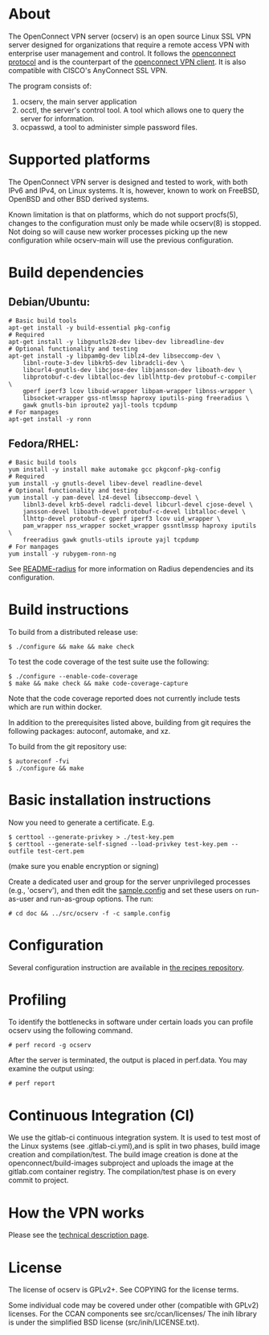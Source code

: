 # About

The OpenConnect VPN server (ocserv) is an open source Linux SSL
VPN server designed for organizations that require a remote access
VPN with enterprise user management and control. It follows
the [openconnect protocol](https://gitlab.com/openconnect/protocol)
and is the counterpart of the [openconnect VPN client](http://www.infradead.org/openconnect/).
It is also compatible with CISCO's AnyConnect SSL VPN.

The program consists of:
 1. ocserv, the main server application
 2. occtl, the server's control tool. A tool which allows one to query the
   server for information.
 3. ocpasswd, a tool to administer simple password files.


# Supported platforms

The OpenConnect VPN server is designed and tested to work, with both IPv6
and IPv4, on Linux systems. It is, however, known to work on FreeBSD,
OpenBSD and other BSD derived systems.

Known limitation is that on platforms, which do not support procfs(5),
changes to the configuration must only be made while ocserv(8) is stopped.
Not doing so will cause new worker processes picking up the new
configuration while ocserv-main will use the previous configuration.


# Build dependencies

## Debian/Ubuntu:
```
# Basic build tools
apt-get install -y build-essential pkg-config
# Required
apt-get install -y libgnutls28-dev libev-dev libreadline-dev
# Optional functionality and testing
apt-get install -y libpam0g-dev liblz4-dev libseccomp-dev \
	libnl-route-3-dev libkrb5-dev libradcli-dev \
	libcurl4-gnutls-dev libcjose-dev libjansson-dev liboath-dev \
	libprotobuf-c-dev libtalloc-dev libllhttp-dev protobuf-c-compiler \
	gperf iperf3 lcov libuid-wrapper libpam-wrapper libnss-wrapper \
	libsocket-wrapper gss-ntlmssp haproxy iputils-ping freeradius \
	gawk gnutls-bin iproute2 yajl-tools tcpdump
# For manpages
apt-get install -y ronn
```

## Fedora/RHEL:
```
# Basic build tools
yum install -y install make automake gcc pkgconf-pkg-config
# Required
yum install -y gnutls-devel libev-devel readline-devel
# Optional functionality and testing
yum install -y pam-devel lz4-devel libseccomp-devel \
	libnl3-devel krb5-devel radcli-devel libcurl-devel cjose-devel \
	jansson-devel liboath-devel protobuf-c-devel libtalloc-devel \
	llhttp-devel protobuf-c gperf iperf3 lcov uid_wrapper \
	pam_wrapper nss_wrapper socket_wrapper gssntlmssp haproxy iputils \
	freeradius gawk gnutls-utils iproute yajl tcpdump
# For manpages
yum install -y rubygem-ronn-ng
```

See [README-radius](doc/README-radius.md) for more information on Radius
dependencies and its configuration.

# Build instructions

To build from a distributed release use:

```
$ ./configure && make && make check
```

To test the code coverage of the test suite use the following:
```
$ ./configure --enable-code-coverage
$ make && make check && make code-coverage-capture
```

Note that the code coverage reported does not currently include tests which
are run within docker.

In addition to the prerequisites listed above, building from git requires
the following packages: autoconf, automake, and xz.

To build from the git repository use:
```
$ autoreconf -fvi
$ ./configure && make
```


# Basic installation instructions

Now you need to generate a certificate. E.g.
```
$ certtool --generate-privkey > ./test-key.pem
$ certtool --generate-self-signed --load-privkey test-key.pem --outfile test-cert.pem
```
(make sure you enable encryption or signing)


Create a dedicated user and group for the server unprivileged processes
(e.g., 'ocserv'), and then edit the [sample.config](doc/sample.config)
and set these users on run-as-user and run-as-group options. The run:
```
# cd doc && ../src/ocserv -f -c sample.config
```

# Configuration

Several configuration instruction are available in [the recipes repository](https://gitlab.com/openconnect/recipes).


# Profiling

To identify the bottlenecks in software under certain loads
you can profile ocserv using the following command.
```
# perf record -g ocserv
```

After the server is terminated, the output is placed in perf.data.
You may examine the output using:
```
# perf report
```


# Continuous Integration (CI)

We use the gitlab-ci continuous integration system. It is used to test
most of the Linux systems (see .gitlab-ci.yml),and is split in two phases,
build image creation and compilation/test. The build image creation is done
at the openconnect/build-images subproject and uploads the image at the gitlab.com
container registry. The compilation/test phase is on every commit to project.


# How the VPN works

Please see the [technical description page](http://ocserv.openconnect-vpn.net/technical.html).

# License

The license of ocserv is GPLv2+. See COPYING for the license terms.

Some individual code may be covered under other (compatible with
GPLv2) licenses. For the CCAN components see src/ccan/licenses/
The inih library is under the simplified BSD license (src/inih/LICENSE.txt).
